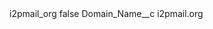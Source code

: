 <?xml version="1.0" encoding="UTF-8"?>
<CustomMetadata xmlns="http://soap.sforce.com/2006/04/metadata" xmlns:xsi="http://www.w3.org/2001/XMLSchema-instance" xmlns:xsd="http://www.w3.org/2001/XMLSchema">
    <label>i2pmail_org</label>
    <protected>false</protected>
    <values>
        <field>Domain_Name__c</field>
        <value xsi:type="xsd:string">i2pmail.org</value>
    </values>
</CustomMetadata>
